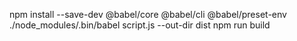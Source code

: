 npm install --save-dev @babel/core @babel/cli @babel/preset-env
./node_modules/.bin/babel script.js --out-dir dist
npm run build